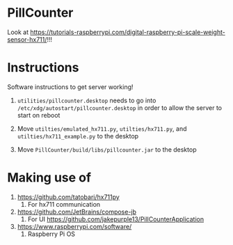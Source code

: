 # PillCounter

Look at https://tutorials-raspberrypi.com/digital-raspberry-pi-scale-weight-sensor-hx711/!!!

# Instructions

Software instructions to get server working!

1. `utilities/pillcounter.desktop` needs to go into
   `/etc/xdg/autostart/pillcounter.desktop`
   in order to allow the server to start on reboot

2. Move `utilties/emulated_hx711.py`, `utilties/hx711.py`, and `utilties/hx711_example.py`
   to the desktop

3. Move `PillCounter/build/libs/pillcounter.jar` to the desktop

# Making use of

1. https://github.com/tatobari/hx711py
    1. For hx711 communication
2. https://github.com/JetBrains/compose-jb
    1. For UI https://github.com/jakepurple13/PillCounterApplication
3. https://www.raspberrypi.com/software/
    1. Raspberry Pi OS